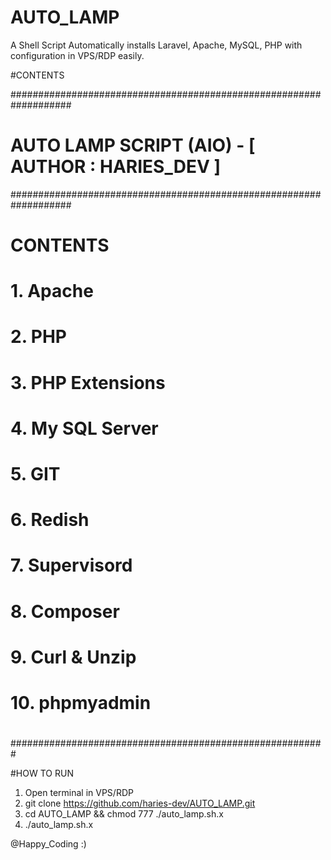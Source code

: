 # AUTO_LAMP
A Shell Script Automatically installs Laravel, Apache, MySQL, PHP with configuration in VPS/RDP easily. 

#CONTENTS

###################################################################
#   AUTO LAMP SCRIPT (AIO) - [ AUTHOR :  HARIES_DEV ]   #
###################################################################
#                                                       #
#                                                       #
#                       CONTENTS                        #
#           1. Apache                                   #
#           2. PHP                                      #
#           3. PHP Extensions                           #
#           4. My SQL Server                            #
#           5. GIT                                      #
#           6. Redish                                   #
#           7. Supervisord                              #
#           8. Composer                                 #
#           9. Curl & Unzip                             #
#          10. phpmyadmin                               #
#                                                       #
#                                                       #
#########################################################

#HOW TO RUN

1. Open terminal in VPS/RDP
3. git clone https://github.com/haries-dev/AUTO_LAMP.git 
4. cd AUTO_LAMP && chmod 777 ./auto_lamp.sh.x
5. ./auto_lamp.sh.x

@Happy_Coding :)
